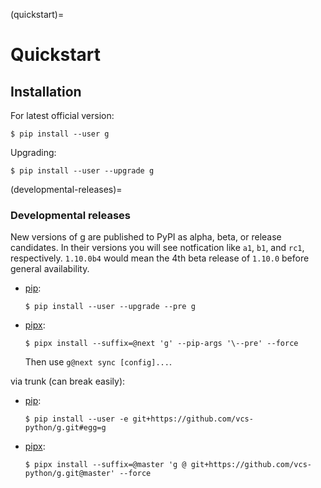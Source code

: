 (quickstart)=

# Quickstart

## Installation

For latest official version:

```console
$ pip install --user g
```

Upgrading:

```console
$ pip install --user --upgrade g
```

(developmental-releases)=

### Developmental releases

New versions of g are published to PyPI as alpha, beta, or release candidates.
In their versions you will see notfication like `a1`, `b1`, and `rc1`, respectively.
`1.10.0b4` would mean the 4th beta release of `1.10.0` before general availability.

- [pip]\:

  ```console
  $ pip install --user --upgrade --pre g
  ```

- [pipx]\:

  ```console
  $ pipx install --suffix=@next 'g' --pip-args '\--pre' --force
  ```

  Then use `g@next sync [config]...`.

via trunk (can break easily):

- [pip]\:

  ```console
  $ pip install --user -e git+https://github.com/vcs-python/g.git#egg=g
  ```

- [pipx]\:

  ```console
  $ pipx install --suffix=@master 'g @ git+https://github.com/vcs-python/g.git@master' --force
  ```

[pip]: https://pip.pypa.io/en/stable/
[pipx]: https://pypa.github.io/pipx/docs/
